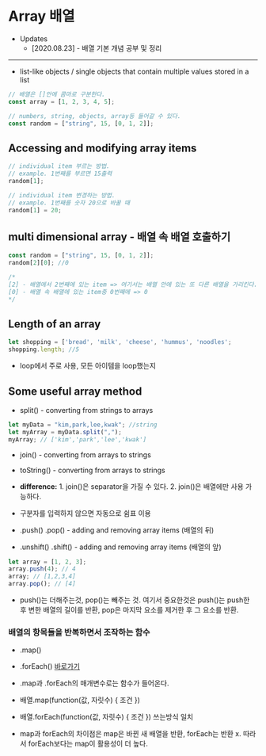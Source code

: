 # Array 배열

- Updates
  - [2020.08.23] - 배열 기본 개념 공부 및 정리

---

- list-like objects / single objects that contain multiple values stored in a list

```javascript
// 배열은 []안에 콤마로 구분한다.
const array = [1, 2, 3, 4, 5];

// numbers, string, objects, array등 들어갈 수 있다.
const random = ["string", 15, [0, 1, 2]];
```

## Accessing and modifying array items

```javascript
// individual item 부르는 방법.
// example. 1번째를 부르면 15출력
random[1];

// individual item 변경하는 방법.
// example. 1번째를 숫자 20으로 바꿀 때
random[1] = 20;
```

## multi dimensional array - 배열 속 배열 호출하기

```javascript
const random = ["string", 15, [0, 1, 2]];
random[2][0]; //0

/*
[2] - 배열에서 2번째에 있는 item => 여기서는 배열 안에 있는 또 다른 배열을 가리킨다.
[0] - 배열 속 배열에 있는 item중 0번째에 => 0
*/
```

## Length of an array

```javascript
let shopping = ['bread', 'milk', 'cheese', 'hummus', 'noodles';
shopping.length; //5
```

- loop에서 주로 사용, 모든 아이템을 loop했는지

## Some useful array method

- split() - converting from strings to arrays

```javascript
let myData = "kim,park,lee,kwak"; //string
let myArray = myData.split(",");
myArray; // ['kim','park','lee','kwak']
```

- join() - converting from arrays to strings

- toString() - converting from arrays to strings

- **difference:** 1. join()은 separator을 가질 수 있다. 2. join()은 배열에만 사용 가능하다.
- 구분자를 입력하지 않으면 자동으로 쉼표 이용

- .push() .pop() - adding and removing array items (배열의 뒤)

- .unshift() .shift() - adding and removing array items (배열의 앞)

```javascript
let array = [1, 2, 3];
array.push(4); // 4
array; // [1,2,3,4]
array.pop(); // [4]
```

- push()는 더해주는것, pop()는 빼주는 것. 여기서 중요한것은 push()는 push한 후 변한 배열의 길이를 반환, pop은 마지막 요소를 제거한 후 그 요소를 반환.

### 배열의 항목들을 반복하면서 조작하는 함수

- .map()

- .forEach() [바로가기](6a.ForEach%20Method.md)

- .map과 .forEach의 매개변수로는 함수가 들어온다.
- 배열.map(function(값, 자릿수) { 조건 })
- 배열.forEach(function(값, 자릿수) { 조건 }) 쓰는방식 일치
- map과 forEach의 차이점은 map은 바뀐 새 배열을 반환, forEach는 반환 x. 따라서 forEach보다는 map이 활용성이 더 높다.
